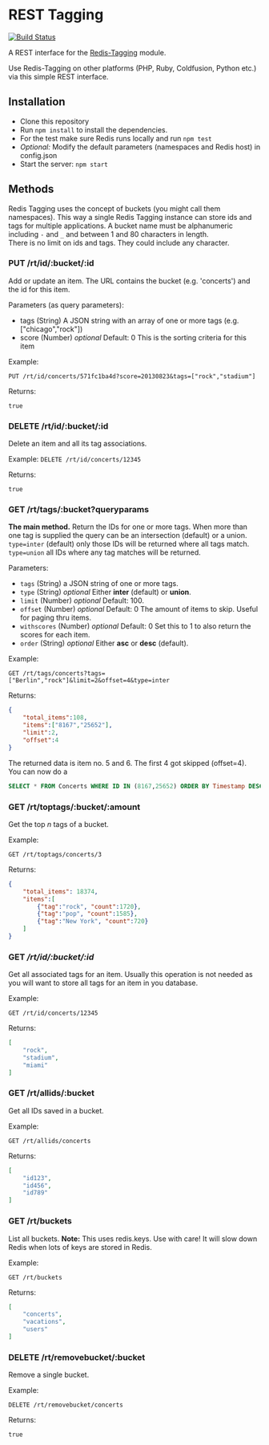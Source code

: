 # REST Tagging

[![Build Status](https://secure.travis-ci.org/smrchy/rest-tagging.png?branch=master)](http://travis-ci.org/smrchy/rest-tagging)

A REST interface for the [Redis-Tagging](https://github.com/smrchy/redis-tagging) module.

Use Redis-Tagging on other platforms (PHP, Ruby, Coldfusion, Python etc.) via this simple REST interface.


## Installation

* Clone this repository
* Run `npm install` to install the dependencies.
* For the test make sure Redis runs locally and run `npm test`
* *Optional:* Modify the default parameters (namespaces and Redis host) in config.json
* Start the server: `npm start`


## Methods

Redis Tagging uses the concept of buckets (you might call them namespaces). This way a single Redis Tagging instance can store ids and tags for multiple applications.
A bucket name must be alphanumeric including `-` and `_` and between 1 and 80 characters in length.  
There is no limit on ids and tags. They could include any character.

### PUT /rt/id/:bucket/:id

Add or update an item. The URL contains the bucket (e.g. 'concerts') and the id for this item.

Parameters (as query parameters):

* tags (String) A JSON string with an array of one or more tags (e.g. ["chicago","rock"])
* score (Number) *optional* Default: 0 This is the sorting criteria for this item


Example:

`PUT /rt/id/concerts/571fc1ba4d?score=20130823&tags=["rock","stadium"]`

Returns:

`true`

### DELETE /rt/id/:bucket/:id

Delete an item and all its tag associations.

Example: `DELETE /rt/id/concerts/12345`

Returns:

`true`

### GET /rt/tags/:bucket?queryparams

**The main method.** Return the IDs for one or more tags. When more than one tag is supplied the query can be an intersection (default) or a union.  
`type=inter` (default) only those IDs will be returned where all tags match.  
`type=union` all IDs where any tag matches will be returned.

Parameters:

- `tags` (String) a JSON string of one or more tags.
- `type` (String) *optional* Either **inter** (default) or **union**.
- `limit` (Number) *optional* Default: 100.
- `offset` (Number) *optional* Default: 0 The amount of items to skip. Useful for paging thru items.
- `withscores` (Number) *optional* Default: 0 Set this to 1 to also return the scores for each item.
- `order` (String) *optional* Either **asc** or **desc** (default).

Example:

`GET /rt/tags/concerts?tags=["Berlin","rock"]&limit=2&offset=4&type=inter`

Returns: 

```json
{
    "total_items":108,
    "items":["8167","25652"],
    "limit":2,
    "offset":4
}
```

The returned data is item no. 5 and 6. The first 4 got skipped (offset=4). You can now do a

```sql
SELECT * FROM Concerts WHERE ID IN (8167,25652) ORDER BY Timestamp DESC
```


### GET /rt/toptags/:bucket/:amount

Get the top *n* tags of a bucket.

Example:

`GET /rt/toptags/concerts/3`

Returns:

```json
{
    "total_items": 18374,
    "items":[
        {"tag":"rock", "count":1720},
        {"tag":"pop", "count":1585},
        {"tag":"New York", "count":720}
    ]
}
```

### GET */rt/id/:bucket/:id*

Get all associated tags for an item. Usually this operation is not needed as you will want to store all tags for an item in you database.

Example:

`GET /rt/id/concerts/12345`

Returns:

```json
[
    "rock",
    "stadium",
    "miami"
]
```

### GET /rt/allids/:bucket

Get all IDs saved in a bucket.

Example:

`GET /rt/allids/concerts`

Returns:

```json
[
    "id123",
    "id456",
    "id789"
]
```

### GET /rt/buckets

List all buckets.
**Note:** This uses redis.keys. Use with care! It will slow down Redis when lots of keys are stored in Redis.

Example:

`GET /rt/buckets`

Returns:

```json
[
    "concerts",
    "vacations",
    "users"
]
```



### DELETE /rt/removebucket/:bucket

Remove a single bucket.

Example:

`DELETE /rt/removebucket/concerts`

Returns:

`true`

